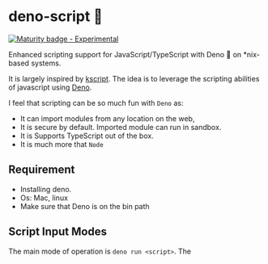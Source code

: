 # deno-script 🦕
[![Maturity badge - Experimental](https://img.shields.io/badge/Maturity-Experimental-yellow.svg)](https://github.com/jiraguha/deno-script/blob/master/maturity.md)


Enhanced scripting support for JavaScript/TypeScript with Deno 🦕 on *nix-based systems.

It is largely inspired by [kscript](https://github.com/holgerbrandl/kscript). The idea is to leverage the scripting abilities of javascript using [Deno](https://deno.land/).  

I feel that scripting can be so much fun with `Deno` as:

- It can import modules from any location on the web,
- It is secure by default. Imported module can run in sandbox.
- It is Supports TypeScript out of the box.
- It is much more that `Node`

## Requirement
- Installing deno.
- Os: Mac, linux
- Make sure that Deno is on the bin path
## Script Input Modes
The main mode of operation is `deno run <script>`.
The <script> can be a Javascript *.js or Typescritpt *.ts file , a script URL, `-` for stdin, a process substitution file handle.
### Interpreter Usage
To use Deno as interpreter for a script:
- create an executable in the bin directory `/usr/local/bin` called `deno-script`(call it as you want)
```shell
#!/bin/bash
#In deno-script
deno run $@
```
Make it executable
```
$ chmod u+x deno-script;
```
- Now when create a script just point to`deno-script` in the shebang line of your scripts:
```js
#!/usr/bin/env deno-script
// In hello.js
console.log("hello world")
for (let arg of Deno.args) {
    console.log(`arg: ${arg}`)
}
```
Make it executable
```
$ chmod u+x hello.js;
```
Execute it
```
$ ./hello.js;
```

You can me a similar script doing the `ls`job using Deno API’s!

```js
#!/bin/bash deno-script

for (const dirEntry of Deno.readDirSync("./")) {
      console.log(dirEntry.name);
}
```

If we execute this script, we will have a error

```
error: Uncaught PermissionDenied: read access to "./", run again with the --allow-read flag
    at unwrapResponse (rt/10_dispatch_json.js:25:13)
    at sendSync (rt/10_dispatch_json.js:52:12)
    at Object.readDirSync (rt/30_fs.js:105:16)
    at file:///Users/jpi/dev/deno/deno-ls.js:3:29
```

This is were Deno shine! Deno will not you implicitly have access to to your directories. You need to explicitly ask the permission to Deno.

Your could specify it in the shebang:

```
#!/bin/bash deno-script --allow-read
```

For more about Deno security go [here](https://deno.land/manual/getting_started/permissions).

### Inlined Usage
To use kscript in a workflow without creating an additional script file, you can also use one of its supported modes for /inlined usage/. 

For the we will modify `deno-script` a bit

```shell
#!/bin/bash
if [[ $1 =~ (--inline|-i) ]]; then
    deno run <(echo $2) "${@:3}"
elif [[ $1 =~ (--pipe|-p) ]]; then
    while read arg; do
        deno run <(echo $2) "$arg"
    done
else
    deno run $@
fi
```

The following modes are supported:

- Directly provide a js scriptlet as argument
```
$ deno-script -i "console.log('hello', Deno.args[0])" JP
```
I can use pipe with it
```
 ls | xargs -L 1 deno-script -i 'console.log(`file:   ${Deno.args[0]}`)'
```
  `-L 1` of options of `xargs` is to manage the execution of each stream pipe elements ([see](https://unix.stackexchange.com/questions/7558/execute-a-command-once-per-line-of-piped-input))

You could get the same result with `-p`of `--p` option
```
ls -la | deno-script -p "console.log('hello', Deno.args[0])"
```

You can manage  several arguments
```
deno-script -i '
for (let arg of Deno.args) {
    console.log(`arg: ${arg}`)
} ' arg1 arg2 arg3
```

- Pipe a js snippet into Deno and instruct it to read from stdin by using - as script argument
```
echo '
console.log("hello world")
' | deno-script -
```
- Using heredoc (preferred solution for inlining) which gives you some more flexibility to also use single quotes in your script:
```
deno-script - <<"EOF"
console.log("It's a beautiful day!")
EOF
```

- Since the piped content is considered as a regular script it can also have dependencies
```shell
deno-script - <<"EOF"
  import {hello} from "https://raw.githubusercontent.com/jiraguha/js-playgroud/master/hello-lib.ts"
  hello("JP")
EOF
```


We could continue and do much more…


**Developed with for 🦕 with ❤️ **
